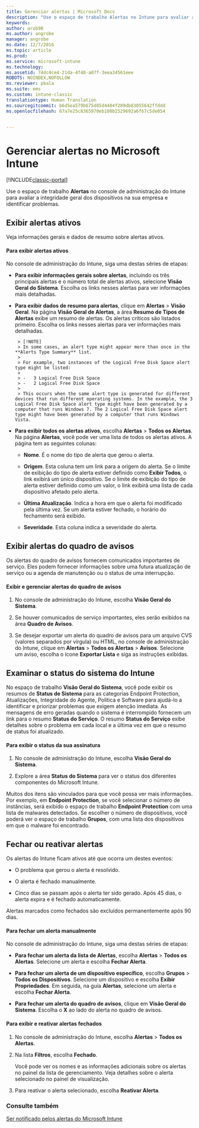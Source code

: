 ```yaml
---
title: Gerenciar alertas | Microsoft Docs
description: "Use o espaço de trabalho Alertas no Intune para avaliar a integridade geral dos dispositivos na sua organização."
keywords: 
author: arob98
ms.author: angrobe
manager: angrobe
ms.date: 12/7/2016
ms.topic: article
ms.prod: 
ms.service: microsoft-intune
ms.technology: 
ms.assetid: 74dc4ce4-21da-4f40-a07f-3eea34561eee
ROBOTS: NOINDEX,NOFOLLOW
ms.reviewer: pbala
ms.suite: ems
ms.custom: intune-classic
translationtype: Human Translation
ms.sourcegitcommit: b6d5ea579b675d85d4404f289db83055642ffddd
ms.openlocfilehash: 67a7e25c8365970eb108b2529692a6f67c5de054


---
```


# <a name="manage-alerts-in-microsoft-intune"></a>Gerenciar alertas no Microsoft Intune

[!INCLUDE[classic-portal](../includes/classic-portal.md)]

Use o espaço de trabalho **Alertas** no console de administração do Intune para avaliar a integridade geral dos dispositivos na sua empresa e identificar problemas.

## <a name="view-active-alerts"></a>Exibir alertas ativos

Veja informações gerais e dados de resumo sobre alertas ativos.

#### <a name="to-view-active-alerts"></a>Para exibir alertas ativos

No console de administração do Intune, siga uma destas séries de etapas:

-  **Para exibir informações gerais sobre alertas**, incluindo os três principais alertas e o número total de alertas ativos, selecione **Visão Geral do Sistema**. Escolha os links nesses alertas para ver informações mais detalhadas.

-  **Para exibir dados de resumo para alertas**, clique em **Alertas** > **Visão Geral**. Na página **Visão Geral de Alertas**, a área **Resumo de Tipos de Alertas** exibe um resumo de alertas. Os alertas críticos são listados primeiro. Escolha os links nesses alertas para ver informações mais detalhadas.

        > [!NOTE]
        > In some cases, an alert type might appear more than once in the **Alerts Type Summary** list.
        >
        > For example, two instances of the Logical Free Disk Space alert type might be listed:
        >
        > -   3 Logical Free Disk Space
        > -   2 Logical Free Disk Space
        >
        > This occurs when the same alert type is generated for different devices that run different operating systems. In the example, the 3 Logical Free Disk Space alert type might have been generated by a computer that runs Windows 7. The 2 Logical Free Disk Space alert type might have been generated by a computer that runs Windows Vista.

-   **Para exibir todos os alertas ativos**, escolha **Alertas** > **Todos os Alertas**. Na página **Alertas**, você pode ver uma lista de todos os alertas ativos. A página tem as seguintes colunas:

    -   **Nome**. É o nome do tipo de alerta que gerou o alerta.

    -   **Origem**. Esta coluna tem um link para a origem do alerta. Se o limite de exibição do tipo de alerta estiver definido como **Exibir Todos**, o link exibirá um único dispositivo. Se o limite de exibição do tipo de alerta estiver definido como um valor, o link exibirá uma lista de cada dispositivo afetado pelo alerta.

    -   **Última Atualização**. Indica a hora em que o alerta foi modificado pela última vez. Se um alerta estiver fechado, o horário do fechamento será exibido.

    -   **Severidade**. Esta coluna indica a severidade do alerta.

## <a name="view-notice-board-alerts"></a>Exibir alertas do quadro de avisos
Os alertas do quadro de avisos fornecem comunicados importantes de serviço. Eles podem fornecer informações sobre uma futura atualização de serviço ou a agenda de manutenção ou o status de uma interrupção.

#### <a name="to-view-and-manage-notice-board-alerts"></a>Exibir e gerenciar alertas do quadro de avisos

1.  No console de administração do Intune, escolha **Visão Geral do Sistema**.

2.  Se houver comunicados de serviço importantes, eles serão exibidos na área **Quadro de Avisos**.

3.  Se desejar exportar um alerta do quadro de avisos para um arquivo CVS (valores separados por vírgula) ou HTML, no console de administração do Intune, clique em **Alertas** > **Todos os Alertas** >    **Avisos**. Selecione um aviso, escolha o ícone **Exportar Lista** e siga as instruções exibidas.

## <a name="review-intune-system-status"></a>Examinar o status do sistema do Intune
No espaço de trabalho **Visão Geral do Sistema**, você pode exibir os resumos de **Status de Sistema** para as categorias Endpoint Protection, Atualizações, Integridade do Agente, Política e Software para ajudá-lo a identificar e priorizar problemas que exigem atenção imediata. As mensagens de erro geradas quando o sistema é interrompido fornecem um link para o resumo **Status do Serviço**. O resumo **Status do Serviço** exibe detalhes sobre o problema em cada local e a última vez em que o resumo de status foi atualizado.

#### <a name="to-view-the-status-of-your-subscription"></a>Para exibir o status da sua assinatura

1.  No console de administração do Intune, escolha **Visão Geral do Sistema**.

2.  Explore a área **Status do Sistema** para ver o status dos diferentes componentes do Microsoft Intune.

  Muitos dos itens são vinculados para que você possa ver mais informações. Por exemplo, em **Endpoint Protection**, se você selecionar o número de instâncias, será exibido o espaço de trabalho **Endpoint Protection** com uma lista de malwares detectados. Se escolher o número de dispositivos, você poderá ver o espaço de trabalho **Grupos**, com uma lista dos dispositivos em que o malware foi encontrado.

## <a name="close-and-reactivate-alerts"></a>Fechar ou reativar alertas
Os alertas do Intune ficam ativos até que ocorra um destes eventos:

-   O problema que gerou o alerta é resolvido.

-   O alerta é fechado manualmente.

-   Cinco dias se passam após o alerta ter sido gerado. Após 45 dias, o alerta expira e é fechado automaticamente.

Alertas marcados como fechados são excluídos permanentemente após 90 dias.

#### <a name="to-manually-close-an-alert"></a>Para fechar um alerta manualmente

No console de administração do Intune, siga uma destas séries de etapas:

- **Para fechar um alerta da lista de Alertas**, escolha **Alertas** > **Todos os Alertas**. Selecione um alerta e escolha **Fechar Alerta**.

- **Para fechar um alerta de um dispositivo específico**, escolha **Grupos** > **Todos os Dispositivos**. Selecione um dispositivo e escolha **Exibir Propriedades**. Em seguida, na guia **Alertas**, selecione um alerta e escolha **Fechar Alerta**.

- **Para fechar um alerta do quadro de avisos**, clique em **Visão Geral do Sistema**. Escolha o **X** ao lado do alerta no quadro de avisos.

#### <a name="to-view-and-reactivate-closed-alerts"></a>Para exibir e reativar alertas fechados

1.  No console de administração do Intune, escolha **Alertas** > **Todos os Alertas**.

2.  Na lista **Filtros**, escolha **Fechado**.

    Você pode ver os nomes e as informações adicionais sobre os alertas no painel da lista de gerenciamento. Veja detalhes sobre o alerta selecionado no painel de visualização.

3.  Para reativar o alerta selecionado, escolha **Reativar Alerta**.

### <a name="see-also"></a>Consulte também
[Ser notificado pelos alertas do Microsoft Intune](../deploy-use/get-notified-by-alerts.md)



<!--HONumber=Dec16_HO2-->


